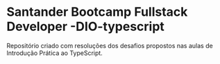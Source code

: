 # Santander Bootcamp Fullstack Developer -DIO-typescript


Repositório criado com resoluções dos desafios propostos nas aulas de Introdução Prática ao TypeScript.
